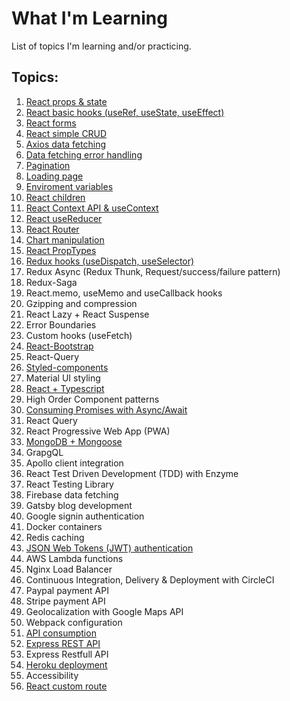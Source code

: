 # What I'm Learning

List of topics I'm learning and/or practicing.

## Topics:

1. [React props & state](https://github.com/JoakimTeixeira/tweet-component)
2. [React basic hooks (useRef, useState, useEffect)](https://github.com/JoakimTeixeira/contact-app)
3. [React forms](https://github.com/JoakimTeixeira/contact-app)
4. [React simple CRUD](https://github.com/JoakimTeixeira/contact-app)
5. [Axios data fetching](https://github.com/JoakimTeixeira/image-search)
6. [Data fetching error handling](https://github.com/JoakimTeixeira/image-search)
7. [Pagination](https://github.com/JoakimTeixeira/image-search)
8. [Loading page](https://github.com/JoakimTeixeira/image-search)
9. [Enviroment variables](https://github.com/JoakimTeixeira/image-search)
10. [React children](https://github.com/JoakimTeixeira/expense-tracker)
11. [React Context API & useContext](https://github.com/JoakimTeixeira/expense-tracker)
12. [React useReducer](https://github.com/JoakimTeixeira/banking-component)
13. [React Router](https://github.com/JoakimTeixeira/routes-page)
14. [Chart manipulation](https://github.com/JoakimTeixeira/coin-tracker)
15. [React PropTypes](https://github.com/JoakimTeixeira/coin-tracker)
16. [Redux hooks (useDispatch, useSelector)](https://github.com/JoakimTeixeira/banking-component-redux)
17. Redux Async (Redux Thunk, Request/success/failure pattern)
18. Redux-Saga
19. React.memo, useMemo and useCallback hooks
20. Gzipping and compression
21. React Lazy + React Suspense
22. Error Boundaries
23. Custom hooks (useFetch)
24. [React-Bootstrap](https://github.com/JoakimTeixeira/coin-tracker)
25. React-Query
26. [Styled-components](https://github.com/JoakimTeixeira/slash-delivery)
27. Material UI styling
28. [React + Typescript](https://github.com/JoakimTeixeira/slash-delivery)
29. High Order Component patterns
30. [Consuming Promises with Async/Await](https://github.com/JoakimTeixeira/user-authentication-api)
31. React Query
32. React Progressive Web App (PWA)
33. [MongoDB + Mongoose](https://github.com/JoakimTeixeira/user-authentication-api)
34. GrapgQL
35. Apollo client integration
36. React Test Driven Development (TDD) with Enzyme
37. React Testing Library
38. Firebase data fetching
39. Gatsby blog development
40. Google signin authentication
41. Docker containers
42. Redis caching
43. [JSON Web Tokens (JWT) authentication](https://github.com/JoakimTeixeira/user-authentication-api)
44. AWS Lambda functions
45. Nginx Load Balancer
46. Continuous Integration, Delivery & Deployment with CircleCI
47. Paypal payment API
48. Stripe payment API
49. Geolocalization with Google Maps API
50. Webpack configuration
51. [API consumption](https://github.com/JoakimTeixeira/coin-tracker)
52. [Express REST API](https://github.com/JoakimTeixeira/user-authentication-api)
53. Express Restfull API
54. [Heroku deployment](https://github.com/JoakimTeixeira/image-search)
55. Accessibility
56. [React custom route](https://github.com/JoakimTeixeira/user-authentication-client)
